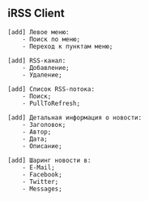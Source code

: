## iRSS Client

    [add] Левое меню:
        - Поиск по меню;
        - Переход к пунктам меню;
    
    [add] RSS-канал:
        - Добавление;
        - Удаление;
    
    [add] Список RSS-потока:
        - Поиск;
        - PullToRefresh;
    
    [add] Детальная информация о новости:
        - Заголовок;
        - Автор;
        - Дата;
        - Описание;

    [add] Шаринг новости в:
        - E-Mail;
        - Facebook;
        - Twitter;
        - Messages;

